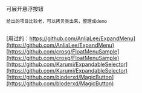 
可展开悬浮按钮
```
给出的项目比较老，可以拷贝类出来，整理成demo


```
[用过的：https://github.com/AnliaLee/ExpandMenu](https://github.com/AnliaLee/ExpandMenu)
[https://github.com/crosg/FloatMenuSample](https://github.com/crosg/FloatMenuSample)
[https://github.com/Karumi/ExpandableSelector](https://github.com/Karumi/ExpandableSelector)
[https://github.com/bloderxd/MagicButton](https://github.com/bloderxd/MagicButton)